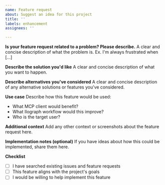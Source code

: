 ```yaml
---
name: Feature request
about: Suggest an idea for this project
title: ''
labels: enhancement
assignees: ''

---
```


**Is your feature request related to a problem? Please describe.**
A clear and concise description of what the problem is. Ex. I'm always frustrated when [...]

**Describe the solution you'd like**
A clear and concise description of what you want to happen.

**Describe alternatives you've considered**
A clear and concise description of any alternative solutions or features you've considered.

**Use case**
Describe how this feature would be used:
- What MCP client would benefit?
- What Ilograph workflow would this improve?
- Who is the target user?

**Additional context**
Add any other context or screenshots about the feature request here.

**Implementation notes (optional)**
If you have ideas about how this could be implemented, share them here.

**Checklist**
- [ ] I have searched existing issues and feature requests
- [ ] This feature aligns with the project's goals
- [ ] I would be willing to help implement this feature 